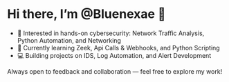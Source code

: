 # Hi there, I’m @Bluenexae 👋

- 👀 Interested in hands-on cybersecurity: Network Traffic Analysis, Python Automation, and Networking
- 🌱 Currently learning Zeek, Api Calls & Webhooks, and Python Scripting 
- 💻 Building projects on IDS, Log Automation, and Alert Development   

Always open to feedback and collaboration — feel free to explore my work!

<!---
Bluenexae/Bluenexae is a ✨ special ✨ repository because its `README.md` (this file) appears on your GitHub profile.
You can click the Preview link to take a look at your changes.
--->
